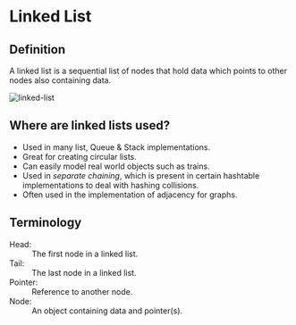 # Linked List

## Definition
A linked list is a sequential list of nodes that hold data which points to other nodes also containing data.

![linked-list](https://media.geeksforgeeks.org/wp-content/cdn-uploads/gq/2013/03/Linkedlist.png)

## Where are linked lists used?

- Used in many list, Queue & Stack implementations.
- Great for creating circular lists.
- Can easily model real world objects such as trains.
- Used in *separate chaining*, which is present in certain hashtable implementations to deal with hashing collisions.
- Often used in the implementation of adjacency for graphs.

## Terminology
<dl>
  <dt>Head:</dt>
  <dd>The first node in a linked list.</dd>
  
  <dt>Tail:</dt>
  <dd>The last node in a linked list.</dd>
  
  <dt>Pointer:</dt>
  <dd>Reference to another node.</dd>
  
  <dt>Node:</dt>
  <dd>An object containing data and pointer(s).</dd>
</dl>
